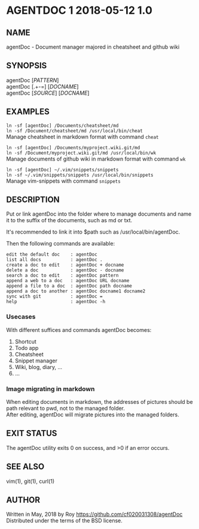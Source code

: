 # AGENTDOC 1                 2018-05-12                  1.0

## NAME

agentDoc - Document manager majored in cheatsheet and github wiki

## SYNOPSIS

agentDoc [*PATTERN*]  
agentDoc [.+-=] [*DOCNAME*]  
agentDoc [*SOURCE*] [*DOCNAME*]  

## EXAMPLES

`ln -sf [agentDoc] /Documents/cheatsheet/md`  
`ln -sf /Document/cheatsheet/md /usr/local/bin/cheat`  
  Manage cheatsheet in markdown format with command `cheat`

`ln -sf [agentDoc] /Documents/myproject.wiki.git/md`  
`ln -sf /Document/myproject.wiki.git/md /usr/local/bin/wk`  
  Manage documents of github wiki in markdown format with command `wk`

`ln -sf [agentDoc] ~/.vim/snippets/snippets`  
`ln -sf ~/.vim/snippets/snippets /usr/local/bin/snippets`  
  Manage vim-snippets with command `snippets`

## DESCRIPTION

Put or link agentDoc into the folder where to manage documents and name it to the suffix of the documents, such as md or txt.

It's recommended to link it into $path such as /usr/local/bin/agentDoc.

Then the following commands are available:

    edit the default doc    : agentDoc
    list all docs           : agentDoc .
    create a doc to edit    : agentDoc + docname
    delete a doc            : agentDoc - docname
    search a doc to edit    : agentDoc pattern
    append a web to a doc   : agentDoc URL docname
    append a file to a doc  : agentDoc path docname
    append a doc to another : agentDoc docname1 docname2
    sync with git           : agentDoc =
    help                    : agentDoc -h

### Usecases

With different suffices and commands agentDoc becomes:

1. Shortcut
2. Todo app
3. Cheatsheet
4. Snippet manager
5. Wiki, blog, diary, ...
6. ...

### Image migrating in markdown

When editing documents in markdown, the addresses of pictures should be path relevant to pwd, not to the managed folder.  
After editing, agentDoc will migrate pictures into the managed folders.

## EXIT STATUS

The agentDoc utility exits 0 on success, and >0 if an error occurs.

## SEE ALSO

vim(1), git(1), curl(1)

## AUTHOR

Written in May, 2018 by Roy <https://github.com/cf020031308/agentDoc>  
Distributed under the terms of the BSD license.
